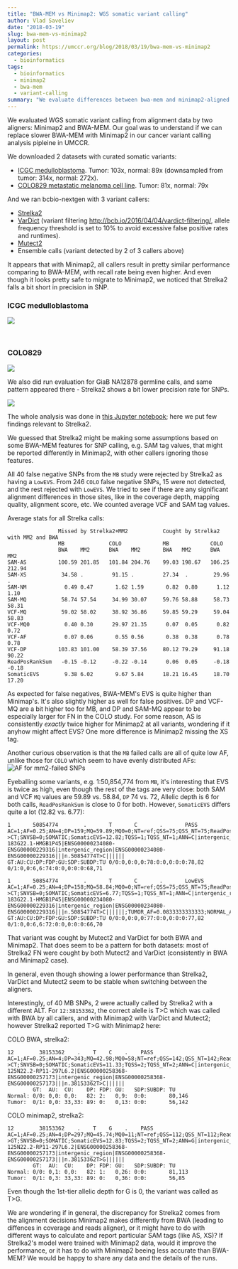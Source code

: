```yaml
---
title: "BWA-MEM vs Minimap2: WGS somatic variant calling"
author: Vlad Saveliev 
date: "2018-03-19"
slug: bwa-mem-vs-minimap2
layout: post
permalink: https://umccr.org/blog/2018/03/19/bwa-mem-vs-minimap2
categories:
  - bioinformatics
tags:
  - bioinformatics
  - minimap2
  - bwa-mem
  - variant-calling
summary: "We evaluate differences between bwa-mem and minimap2-aligned reads for somatic variant calling."
---
```


We evaluated WGS somatic variant calling from alignment data by two aligners: Minimap2 and BWA-MEM. Our goal was to understand if we can replace slower BWA-MEM with Minimap2 in our cancer variant calling analysis pipleine in UMCCR.

We downloaded 2 datasets with curated somatic variants: 
- [ICGC medulloblastoma](https://www.nature.com/articles/ncomms10001). Tumor: 103x, normal: 89x (downsampled from tumor: 314x, normal: 272x).  
- [COLO829 metastatic melanoma cell line](https://www.ncbi.nlm.nih.gov/pmc/articles/PMC4837349). Tumor: 81x, normal: 79x 

And we ran bcbio-nextgen with 3 variant callers:

- [Strelka2](https://github.com/Illumina/strelka)
- [VarDict](https://github.com/AstraZeneca-NGS/VarDict) (variant filtering http://bcb.io/2016/04/04/vardict-filtering/, allele frequency threshold is set to 10% to avoid excessive false positive rates and runtimes).
- [Mutect2](https://software.broadinstitute.org/gatk/documentation/tooldocs/3.8-0/org_broadinstitute_gatk_tools_walkers_cancer_m2_MuTect2.php)
- Ensemble calls (variant detected by 2 of 3 callers above)

It appears that with Minimap2, all callers result in pretty similar performance comparing to BWA-MEM, with recall rate being even higher. And even though it looks pretty safe to migrate to Minimap2, we noticed that Strelka2 falls a bit short in precision in SNP.

### ICGC medulloblastoma

![](/img/2018/03/mb_venn.png)

<br>

### COLO829

![](/img/2018/03/colo_venn.png)

We also did run evaluation for GiaB NA12878 germline calls, and same pattern appeared there - Strelka2 shows a bit lower precision rate for SNPs.

![](/img/2018/03/giab_venn_2.png)

The whole analysis was done in [this Jupyter notebook](https://github.com/umccr/vcf_stuff/blob/master/analysis/minimap2/Minimap2_explore.ipynb); here we put few findings relevant to Strelka2.

We guessed that Strelka2 might be making some assumptions based on some BWA-MEM features for SNP calling, e.g. SAM tag values, that might be reported differently in Minimap2, with other callers ignoring those features.

All 40 false negative SNPs from the `MB` study were rejected by Strelka2 as having a `LowEVS`. From 246 `COLO` false negative SNPs, 15 were not detected, and the rest rejected with `LowEVS`. We tried to see if there are any significant alignment differences in those sites, like in the coverage depth, mapping quality, alignment score, etc. We counted average VCF and SAM tag values.

Average stats for all Strelka calls:

```
                Missed by Strelka2+MM2           Cought by Strelka2 with MM2 and BWA
                MB              COLO             MB             COLO
                BWA    MM2      BWA    MM2       BWA   MM2      BWA    MM2 
SAM-AS          100.59 201.85   101.84 204.76    99.03 198.67   106.25 212.94 
SAM-XS           34.58 .         91.15 .         27.34  .        29.96   . 
SAM-NM            0.49 0.47       1.62 1.59       0.82  0.80      1.12   1.10 
SAM-MQ           58.74 57.54     34.99 30.07     59.76 58.88     58.73  58.31 
VCF-MQ           59.02 58.02     38.92 36.86     59.85 59.29     59.04  58.83  
VCF-MQ0           0.40 0.30      29.97 21.35      0.07  0.05      0.82   0.72    
VCF-AF            0.07 0.06       0.55 0.56       0.38  0.38      0.78   0.78   
VCF-DP          103.83 101.00    58.39 37.56     80.12 79.29     91.18  90.22   
ReadPosRankSum   -0.15 -0.12     -0.22 -0.14      0.06  0.05     -0.18  -0.18    
SomaticEVS        9.38 6.02       9.67 5.84      18.21 16.45     18.70  17.20     
```

As expected for false negatives, BWA-MEM's EVS is quite higher than Minimap's. It's also slightly higher as well for false positives. DP and VCF-MQ are a bit higher too for MB, and DP and SAM-MQ appear to be especially larger for FN in the COLO study. For some reason, AS is consistently _exactly_ twice higher for Minimap2 at all variants, wondering if it anyhow might affect EVS? One more difference is Minimap2 missing the XS tag. 

Another curious observation is that the `MB` failed calls are all of quite low AF, unlike those for `COLO` which seem to have evenly distributed AFs:
![AF for mm2-failed SNPs](/img/2018/03/af_plot.png)

Eyeballing some variants, e.g. 1:50,854,774 from `MB`, it's interesting that EVS is twice as high, even though the rest of the tags are very close: both SAM and VCF `MQ` values are 59.89 vs. 58.84, `DP` 74 vs. 72, Allelic depth is 6 for both calls, `ReadPosRankSum` is close to 0 for both. However, `SomaticEVS` differs quite a lot (12.82 vs. 6.77):

``` Strelka2 BWA (batch1-strelka2-annotated-bwa.vcf.gz)
1       50854774        .       T       C       .       PASS    AC=1;AF=0.25;AN=4;DP=159;MQ=59.89;MQ0=0;NT=ref;QSS=75;QSS_NT=75;ReadPosRankSum=-0.14;SGT=TT->CT;SNVSB=0;SOMATIC;SomaticEVS=12.82;TQSS=1;TQSS_NT=1;ANN=C|intergenic_region|MODIFIER|RP11-183G22.1-HMGB1P45|ENSG00000234080-ENSG00000229316|intergenic_region|ENSG00000234080-ENSG00000229316|||n.50854774T>C||||||     GT:AU:CU:DP:FDP:GU:SDP:SUBDP:TU 0/0:0,0:0,0:78:0:0,0:0:0:78,82  0/1:0,0:6,6:74:0:0,0:0:0:68,71
```

``` Strelka2 Minimap2 (mb_strelka_snp_uniq_fn.normalised.vcf.gz)
1       50854774        .       T       C       .       LowEVS  AC=1;AF=0.25;AN=4;DP=158;MQ=58.84;MQ0=0;NT=ref;QSS=75;QSS_NT=75;ReadPosRankSum=-0.03;SGT=TT->CT;SNVSB=0;SOMATIC;SomaticEVS=6.77;TQSS=1;TQSS_NT=1;ANN=C|intergenic_region|MODIFIER|RP11-183G22.1-HMGB1P45|ENSG00000234080-ENSG00000229316|intergenic_region|ENSG00000234080-ENSG00000229316|||n.50854774T>C||||||;TUMOR_AF=0.0833333333333;NORMAL_AF=0.0;TUMOR_DP=72;NORMAL_DP=77;TUMOR_MQ=58.84000015258789     GT:AU:CU:DP:FDP:GU:SDP:SUBDP:TU 0/0:0,0:0,0:77:0:0,0:0:0:77,82  0/1:0,0:6,6:72:0:0,0:0:0:66,70
```

That variant was cought by Mutect2 and VarDict for both BWA and Minimap2. That does seem to be a pattern for both datasets: most of Strelka2 FN were cought by both Mutect2 and VarDict (consistently in BWA and Minimap2 case).

In general, even though showing a lower performance than Strelka2, VarDict and Mutect2 seem to be stable when switching between the aligners.

Interestingly, of 40 MB SNPs, 2 were actually called by Strelka2 with a different ALT. For `12:38153362`, the correct alelle is T>C which was called with BWA by all callers, and with Minimap2 with VarDict and Mutect2; however Strelka2 reported T>G with Minimap2 here:

COLO BWA, strelka2:

```
12        38153362    .    T    C    .    PASS    AC=1;AF=0.25;AN=4;DP=343;MQ=42.98;MQ0=58;NT=ref;QSS=142;QSS_NT=142;ReadPosRankSum=-0.47;SGT=TT->CT;SNVSB=0;SOMATIC;SomaticEVS=11.33;TQSS=2;TQSS_NT=2;ANN=C|intergenic_region|MODIFIER|RP11-125N22.2-RP11-297L6.2|ENSG00000258368-ENSG00000257173|intergenic_region|ENSG00000258368-ENSG00000257173|||n.38153362T>C||||||    
        GT:  AU:  CU:    DP: FDP: GU:   SDP:SUBDP: TU
Normal: 0/0: 0,0: 0,0:   82: 2:   0,9:  0:0:       80,146
Tumor:  0/1: 0,0: 33,33: 89: 0:   0,13: 0:0:       56,142

```

COLO minimap2, strelka2:

```
12        38153362    .    T    G    .    PASS    AC=1;AF=0.25;AN=4;DP=297;MQ=45.74;MQ0=11;NT=ref;QSS=112;QSS_NT=112;ReadPosRankSum=-0.47;SGT=TT->GT;SNVSB=0;SOMATIC;SomaticEVS=12.83;TQSS=2;TQSS_NT=2;ANN=G|intergenic_region|MODIFIER|RP11-125N22.2-RP11-297L6.2|ENSG00000258368-ENSG00000257173|intergenic_region|ENSG00000258368-ENSG00000257173|||n.38153362T>G||||||    
        GT:  AU:  CU:    DP: FDP: GU:   SDP:SUBDP: TU
Normal: 0/0: 0,1: 0,0:   82: 1:   0,26: 0:0:       81,113
Tumor:  0/1: 0,3: 33,33: 89: 0:   0,36: 0:0:       56,85         
```

Even though the 1st-tier allelic depth for G is 0, the variant was called as T>G.

We are wondering if in general, the discrepancy for Strelka2 comes from the alignment decisions Minimap2 makes differently from BWA (leading to diffences in coverage and reads aligner), or it might have to do with different ways to calculate and report particular SAM tags (like AS, XS)? If Strelka2's model were trained with Minimap2 data, would it improve the performance, or it has to do with Minimap2 beeing less accurate than BWA-MEM? We would be happy to share any data and the details of the runs.

